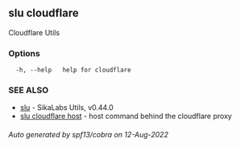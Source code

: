 ## slu cloudflare

Cloudflare Utils

### Options

```
  -h, --help   help for cloudflare
```

### SEE ALSO

* [slu](slu.md)	 - SikaLabs Utils, v0.44.0
* [slu cloudflare host](slu_cloudflare_host.md)	 - host command behind the cloudflare proxy

###### Auto generated by spf13/cobra on 12-Aug-2022
